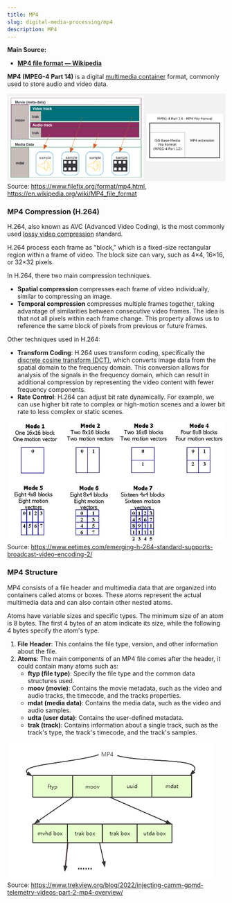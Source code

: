```yaml
---
title: MP4
slug: digital-media-processing/mp4
description: MP4
---
```


**Main Source:**

- **[MP4 file format — Wikipedia](https://en.wikipedia.org/wiki/MP4_file_format)**

**MP4 (MPEG-4 Part 14)** is a digital [multimedia container](/digital-media-processing/ogg-vorbis#media-container) format, commonly used to store audio and video data.

![MP4 as a multimedia container](./mp4-container.png)  
Source: https://www.filefix.org/format/mp4.html, https://en.wikipedia.org/wiki/MP4_file_format

### MP4 Compression (H.264)

H.264, also known as AVC (Advanced Video Coding), is the most commonly used [lossy video compression](/digital-signal-processing/compression#lossy-compression) standard.

H.264 process each frame as "block," which is a fixed-size rectangular region within a frame of video. The block size can vary, such as 4×4, 16×16, or 32×32 pixels.

In H.264, there two main compression techniques.

- **Spatial compression** compresses each frame of video individually, similar to compressing an image.
- **Temporal compression** compresses multiple frames together, taking advantage of similarities between consecutive video frames. The idea is that not all pixels within each frame change. This property allows us to reference the same block of pixels from previous or future frames.

Other techniques used in H.264:

- **Transform Coding**: H.264 uses transform coding, specifically the [discrete cosine transform (DCT)](/digital-signal-processing/discrete-cosine-transform), which converts image data from the spatial domain to the frequency domain. This conversion allows for analysis of the signals in the frequency domain, which can result in additional compression by representing the video content with fewer frequency components.
- **Rate Control**: H.264 can adjust bit rate dynamically. For example, we can use higher bit rate to complex or high-motion scenes and a lower bit rate to less complex or static scenes.

![MP4 block](./mp4-block.webp)  
Source: https://www.eetimes.com/emerging-h-264-standard-supports-broadcast-video-encoding-2/

### MP4 Structure

MP4 consists of a file header and multimedia data that are organized into containers called atoms or boxes. These atoms represent the actual multimedia data and can also contain other nested atoms.

Atoms have variable sizes and specific types. The minimum size of an atom is 8 bytes. The first 4 bytes of an atom indicate its size, while the following 4 bytes specify the atom's type.

1. **File Header**: This contains the file type, version, and other information about the file.
2. **Atoms**: The main components of an MP4 file comes after the header, it could contain many atoms such as:
   - **ftyp (file type)**: Specify the file type and the common data structures used.
   - **moov (movie)**: Contains the movie metadata, such as the video and audio tracks, the timecode, and the tracks properties.
   - **mdat (media data)**: Contains the media data, such as the video and audio samples.
   - **udta (user data)**: Contains the user-defined metadata.
   - **trak (track)**: Contains information about a single track, such as the track's type, the track's timecode, and the track's samples.

![Structure of MP4 file](./mp4-structure.png)  
Source: https://www.trekview.org/blog/2022/injecting-camm-gpmd-telemetry-videos-part-2-mp4-overview/
